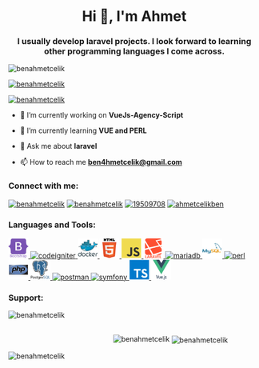 <h1 align="center">Hi 👋, I'm Ahmet</h1>
<h3 align="center">I usually develop laravel projects. I look forward to learning other programming languages I come across.</h3>

<p align="left"> <img src="https://komarev.com/ghpvc/?username=benahmetcelik&label=Profile%20views&color=0e75b6&style=flat" alt="benahmetcelik" /> </p>

<p align="left"> <a href="https://github.com/ryo-ma/github-profile-trophy"><img src="https://github-profile-trophy.vercel.app/?username=benahmetcelik" alt="benahmetcelik" /></a> </p>

<p align="left"> <a href="https://twitter.com/benahmetcelik" target="blank"><img src="https://img.shields.io/twitter/follow/benahmetcelik?logo=twitter&style=for-the-badge" alt="benahmetcelik" /></a> </p>

- 🔭 I’m currently working on **VueJs-Agency-Script**

- 🌱 I’m currently learning **VUE and PERL**

- 💬 Ask me about **laravel**

- 📫 How to reach me **ben4hmetcelik@gmail.com**

<h3 align="left">Connect with me:</h3>
<p align="left">
<a href="https://twitter.com/benahmetcelik" target="blank"><img align="center" src="https://raw.githubusercontent.com/rahuldkjain/github-profile-readme-generator/master/src/images/icons/Social/twitter.svg" alt="benahmetcelik" height="30" width="40" /></a>
<a href="https://linkedin.com/in/benahmetcelik" target="blank"><img align="center" src="https://raw.githubusercontent.com/rahuldkjain/github-profile-readme-generator/master/src/images/icons/Social/linked-in-alt.svg" alt="benahmetcelik" height="30" width="40" /></a>
<a href="https://stackoverflow.com/users/19509708" target="blank"><img align="center" src="https://raw.githubusercontent.com/rahuldkjain/github-profile-readme-generator/master/src/images/icons/Social/stack-overflow.svg" alt="19509708" height="30" width="40" /></a>
<a href="https://instagram.com/ahmetcelikben" target="blank"><img align="center" src="https://raw.githubusercontent.com/rahuldkjain/github-profile-readme-generator/master/src/images/icons/Social/instagram.svg" alt="ahmetcelikben" height="30" width="40" /></a>
</p>

<h3 align="left">Languages and Tools:</h3>
<p align="left"> <a href="https://getbootstrap.com" target="_blank" rel="noreferrer"> <img src="https://raw.githubusercontent.com/devicons/devicon/master/icons/bootstrap/bootstrap-plain-wordmark.svg" alt="bootstrap" width="40" height="40"/> </a> <a href="https://codeigniter.com" target="_blank" rel="noreferrer"> <img src="https://cdn.worldvectorlogo.com/logos/codeigniter.svg" alt="codeigniter" width="40" height="40"/> </a> <a href="https://www.docker.com/" target="_blank" rel="noreferrer"> <img src="https://raw.githubusercontent.com/devicons/devicon/master/icons/docker/docker-original-wordmark.svg" alt="docker" width="40" height="40"/> </a> <a href="https://www.w3.org/html/" target="_blank" rel="noreferrer"> <img src="https://raw.githubusercontent.com/devicons/devicon/master/icons/html5/html5-original-wordmark.svg" alt="html5" width="40" height="40"/> </a> <a href="https://developer.mozilla.org/en-US/docs/Web/JavaScript" target="_blank" rel="noreferrer"> <img src="https://raw.githubusercontent.com/devicons/devicon/master/icons/javascript/javascript-original.svg" alt="javascript" width="40" height="40"/> </a> <a href="https://laravel.com/" target="_blank" rel="noreferrer"> <img src="https://raw.githubusercontent.com/devicons/devicon/master/icons/laravel/laravel-plain-wordmark.svg" alt="laravel" width="40" height="40"/> </a> <a href="https://mariadb.org/" target="_blank" rel="noreferrer"> <img src="https://www.vectorlogo.zone/logos/mariadb/mariadb-icon.svg" alt="mariadb" width="40" height="40"/> </a> <a href="https://www.mysql.com/" target="_blank" rel="noreferrer"> <img src="https://raw.githubusercontent.com/devicons/devicon/master/icons/mysql/mysql-original-wordmark.svg" alt="mysql" width="40" height="40"/> </a> <a href="https://www.perl.org/" target="_blank" rel="noreferrer"> <img src="https://api.iconify.design/logos-perl.svg" alt="perl" width="40" height="40"/> </a> <a href="https://www.php.net" target="_blank" rel="noreferrer"> <img src="https://raw.githubusercontent.com/devicons/devicon/master/icons/php/php-original.svg" alt="php" width="40" height="40"/> </a> <a href="https://www.postgresql.org" target="_blank" rel="noreferrer"> <img src="https://raw.githubusercontent.com/devicons/devicon/master/icons/postgresql/postgresql-original-wordmark.svg" alt="postgresql" width="40" height="40"/> </a> <a href="https://postman.com" target="_blank" rel="noreferrer"> <img src="https://www.vectorlogo.zone/logos/getpostman/getpostman-icon.svg" alt="postman" width="40" height="40"/> </a> <a href="https://symfony.com" target="_blank" rel="noreferrer"> <img src="https://symfony.com/logos/symfony_black_03.svg" alt="symfony" width="40" height="40"/> </a> <a href="https://www.typescriptlang.org/" target="_blank" rel="noreferrer"> <img src="https://raw.githubusercontent.com/devicons/devicon/master/icons/typescript/typescript-original.svg" alt="typescript" width="40" height="40"/> </a> <a href="https://vuejs.org/" target="_blank" rel="noreferrer"> <img src="https://raw.githubusercontent.com/devicons/devicon/master/icons/vuejs/vuejs-original-wordmark.svg" alt="vuejs" width="40" height="40"/> </a> </p>

<h3 align="left">Support:</h3>
<p><a href="https://www.buymeacoffee.com/benahmetcelik"> <img align="left" src="https://cdn.buymeacoffee.com/buttons/v2/default-yellow.png" height="50" width="210" alt="benahmetcelik" /></a></p><br><br>

<p><img align="left" src="https://github-readme-stats.vercel.app/api/top-langs?username=benahmetcelik&show_icons=true&locale=en&layout=compact" alt="benahmetcelik" /></p>

<p>&nbsp;<img align="center" src="https://github-readme-stats.vercel.app/api?username=benahmetcelik&show_icons=true&locale=en" alt="benahmetcelik" /></p>

<p><img align="center" src="https://github-readme-streak-stats.herokuapp.com/?user=benahmetcelik&" alt="benahmetcelik" /></p>
